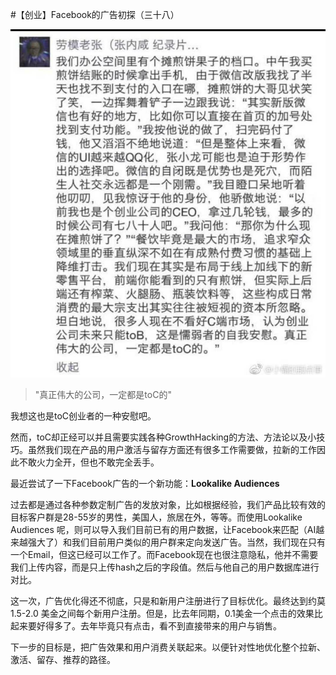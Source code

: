 #【创业】Facebook的广告初探（三十八）

![](ToC.jpeg)

> "真正伟大的公司，一定都是toC的"

我想这也是toC创业者的一种安慰吧。

然而，toC却正经可以并且需要实践各种GrowthHacking的方法、方法论以及小技巧。虽然我们现在产品的用户激活与留存方面还有很多工作需要做，拉新的工作因此不敢火力全开，但也不敢完全丢手。

最近尝试了一下Facebook广告的一个新功能：**Lookalike Audiences**

过去都是通过各种参数定制广告的发放对象，比如根据经验，我们产品比较有效的目标客户群是28-55岁的男性，美国人，旅居在外，等等。而使用Lookalike Audiences 呢，则可以导入我们目前已有的用户数据，让Facebook来匹配（AI越来越强大了）和我们目前用户类似的用户群来定向发送广告。当然，我们现在只有一个Email，但这已经可以工作了。而Facebook现在也很注意隐私，他并不需要我们上传内容，而是只上传hash之后的字段值。然后与他自己的用户数据库进行对比。

这一次，广告优化得还不彻底，只是和新用户注册进行了目标优化。最终达到约莫1.5-2.0 美金之间每个新用户注册。但是，比去年同期，0.1美金一个点击的效果比起来要好得多了。去年毕竟只有点击，看不到直接带来的用户与销售。

下一步的目标是，把广告效果和用户消费关联起来。以便针对性地优化整个拉新、激活、留存、推荐的路径。